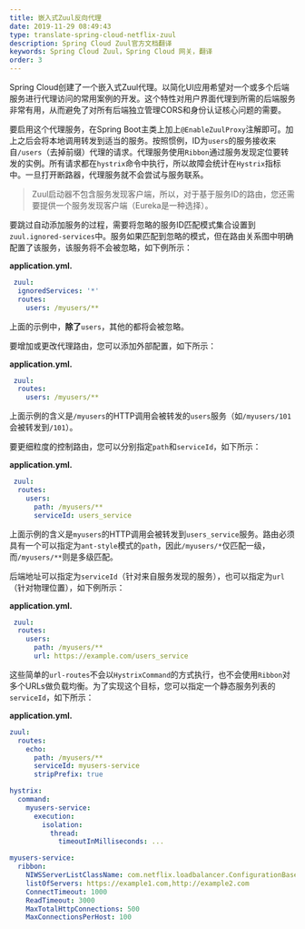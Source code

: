 ```yaml
---
title: 嵌入式Zuul反向代理
date: 2019-11-29 08:49:43
type: translate-spring-cloud-netflix-zuul
description: Spring Cloud Zuul官方文档翻译
keywords: Spring Cloud Zuul，Spring Cloud 网关，翻译
order: 3
---
```


Spring Cloud创建了一个嵌入式Zuul代理。以简化UI应用希望对一个或多个后端服务进行代理访问的常用案例的开发。这个特性对用户界面代理到所需的后端服务非常有用，从而避免了对所有后端独立管理CORS和身份认证核心问题的需要。

要启用这个代理服务，在Spring Boot主类上加上`@EnableZuulProxy`注解即可。加上之后会将本地调用转发到适当的服务。按照惯例，ID为`users`的服务接收来自`/users`（去掉前缀）代理的请求。代理服务使用`Ribbon`通过服务发现定位要转发的实例。所有请求都在`hystrix`命令中执行，所以故障会统计在`Hystrix`指标中。一旦打开断路器，代理服务就不会尝试与服务联系。

> Zuul启动器不包含服务发现客户端，所以，对于基于服务ID的路由，您还需要提供一个服务发现客户端（Eureka是一种选择）。

要跳过自动添加服务的过程，需要将忽略的服务ID匹配模式集合设置到`zuul.ignored-services`中。服务如果匹配到忽略的模式，但在路由关系图中明确配置了该服务，该服务将不会被忽略，如下例所示：

**application.yml.** 

```yaml
 zuul:
  ignoredServices: '*'
  routes:
    users: /myusers/**
```

上面的示例中，**除了**`users`，其他的都将会被忽略。

要增加或更改代理路由，您可以添加外部配置，如下所示：

**application.yml.** 

```yaml
 zuul:
  routes:
    users: /myusers/**
```

上面示例的含义是`/myusers`的HTTP调用会被转发的`users`服务（如`/myusers/101`会被转发到`/101`）。

要更细粒度的控制路由，您可以分别指定`path`和`serviceId`，如下所示：

**application.yml.** 

```yaml
 zuul:
  routes:
    users:
      path: /myusers/**
      serviceId: users_service
```

上面示例的含义是`myusers`的HTTP调用会被转发到`users_service`服务。路由必须具有一个可以指定为`ant-style`模式的`path`，因此`/myusers/*`仅匹配一级，而`/myusers/**`则是多级匹配。

后端地址可以指定为`serviceId`（针对来自服务发现的服务），也可以指定为`url`（针对物理位置），如下例所示：

**application.yml.** 

```yaml
 zuul:
  routes:
    users:
      path: /myusers/**
      url: https://example.com/users_service
```

这些简单的`url-routes`不会以`HystrixCommand`的方式执行，也不会使用`Ribbon`对多个URLs做负载均衡。为了实现这个目标，您可以指定一个静态服务列表的`serviceId`，如下所示：

**application.yml.** 

```yaml
zuul:
  routes:
    echo:
      path: /myusers/**
      serviceId: myusers-service
      stripPrefix: true

hystrix:
  command:
    myusers-service:
      execution:
        isolation:
          thread:
            timeoutInMilliseconds: ...

myusers-service:
  ribbon:
    NIWSServerListClassName: com.netflix.loadbalancer.ConfigurationBasedServerList
    listOfServers: https://example1.com,http://example2.com
    ConnectTimeout: 1000
    ReadTimeout: 3000
    MaxTotalHttpConnections: 500
    MaxConnectionsPerHost: 100
```




